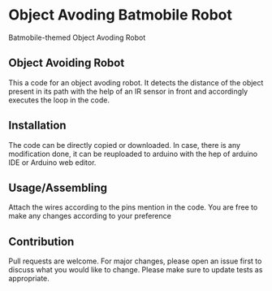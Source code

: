 # Object Avoding Batmobile Robot
Batmobile-themed Object Avoding Robot
## Object Avoiding Robot
This a code for an object avoding robot. It detects the distance of the object present in its path with the help of an IR sensor in front and accordingly executes the loop in the code.
## Installation
The code can be directly copied or downloaded. In case, there is any modification done, it can be reuploaded to arduino with the hep of arduino IDE or Arduino web editor.
## Usage/Assembling
Attach the wires according to the pins mention in the code. You are free to make any changes according to your preference
## Contribution
Pull requests are welcome. For major changes, please open an issue first to discuss what you would like to change. Please make sure to update tests as appropriate.
